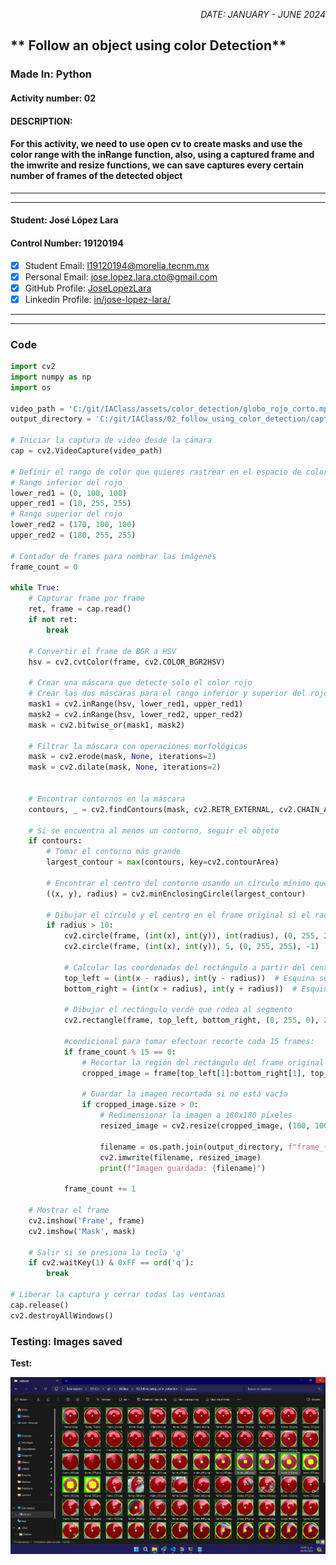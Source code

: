 <p style="text-align: right;"><em>DATE: JANUARY - JUNE 2024</em></p>

## ** Follow an object using color Detection**

### Made In: Python

#### Activity number: 02

#### **DESCRIPTION:**

#### For this activity, we need to use open cv to create masks and use the color range with the inRange function, also, using a captured frame and the imwrite and resize functions, we can save captures every certain number of frames of the detected object

________________________________________________________
________________________________________________________

#### Student: José López Lara

#### Control Number: 19120194

* [x] Student Email: <l19120194@morelia.tecnm.mx>
* [x] Personal Email: <jose.lopez.lara.cto@gmail.com>
* [x] GitHub Profile: [JoseLopezLara](https://github.com/JoseLopezLara)
* [x] Linkedin Profile: [in/jose-lopez-lara/](https://www.linkedin.com/in/jose-lopez-lara/)

________________________________________________________
________________________________________________________

### **Code**

```python
import cv2
import numpy as np
import os

video_path = 'C:/git/IAClass/assets/color_detection/globo_rojo_corto.mp4'
output_directory = 'C:/git/IAClass/02_follow_using_color_detection/captures/'

# Iniciar la captura de video desde la cámara
cap = cv2.VideoCapture(video_path)

# Definir el rango de color que quieres rastrear en el espacio de color HSV
# Rango inferior del rojo
lower_red1 = (0, 100, 100)     
upper_red1 = (10, 255, 255)    
# Rango superior del rojo
lower_red2 = (170, 100, 100)   
upper_red2 = (180, 255, 255)  

# Contador de frames para nombrar las imágenes
frame_count = 0   

while True:
    # Capturar frame por frame
    ret, frame = cap.read()
    if not ret:
        break
    
    # Convertir el frame de BGR a HSV
    hsv = cv2.cvtColor(frame, cv2.COLOR_BGR2HSV)
    
    # Crear una máscara que detecte solo el color rojo
    # Crear las dos máscaras para el rango inferior y superior del rojo
    mask1 = cv2.inRange(hsv, lower_red1, upper_red1)
    mask2 = cv2.inRange(hsv, lower_red2, upper_red2)
    mask = cv2.bitwise_or(mask1, mask2)
    
    # Filtrar la máscara con operaciones morfológicas
    mask = cv2.erode(mask, None, iterations=2)
    mask = cv2.dilate(mask, None, iterations=2)
    
    
    # Encontrar contornos en la máscara
    contours, _ = cv2.findContours(mask, cv2.RETR_EXTERNAL, cv2.CHAIN_APPROX_SIMPLE)
    
    # Si se encuentra al menos un contorno, seguir el objeto
    if contours:
        # Tomar el contorno más grande
        largest_contour = max(contours, key=cv2.contourArea)
        
        # Encontrar el centro del contorno usando un círculo mínimo que lo rodee
        ((x, y), radius) = cv2.minEnclosingCircle(largest_contour)
        
        # Dibujar el círculo y el centro en el frame original si el radio es mayor que un umbral
        if radius > 10:
            cv2.circle(frame, (int(x), int(y)), int(radius), (0, 255, 255), 2)
            cv2.circle(frame, (int(x), int(y)), 5, (0, 255, 255), -1)
            
            # Calcular las coordenadas del rectángulo a partir del centro y el radio
            top_left = (int(x - radius), int(y - radius))  # Esquina superior izquierda
            bottom_right = (int(x + radius), int(y + radius))  # Esquina inferior derecha
            
            # Dibujar el rectángulo verde que rodea al segmento
            cv2.rectangle(frame, top_left, bottom_right, (0, 255, 0), 2)  # Color verde (0, 255, 0)
            
            #condicional para tomar efectuar recorte cada 15 frames:
            if frame_count % 15 == 0:
                # Recortar la región del rectángulo del frame original
                cropped_image = frame[top_left[1]:bottom_right[1], top_left[0]:bottom_right[0]]
            
                # Guardar la imagen recortada si no está vacía
                if cropped_image.size > 0:
                    # Redimensionar la imagen a 180x180 píxeles
                    resized_image = cv2.resize(cropped_image, (100, 100))
                    
                    filename = os.path.join(output_directory, f"frame_{frame_count}.png")
                    cv2.imwrite(filename, resized_image)
                    print(f"Imagen guardada: {filename}")
                    
            frame_count += 1        
                    
    # Mostrar el frame
    cv2.imshow('Frame', frame)
    cv2.imshow('Mask', mask)

    # Salir si se presiona la tecla 'q'
    if cv2.waitKey(1) & 0xFF == ord('q'):
        break

# Liberar la captura y cerrar todas las ventanas
cap.release()
cv2.destroyAllWindows()

```

### **Testing: Images saved**

**Test:**

![image](image.png)
